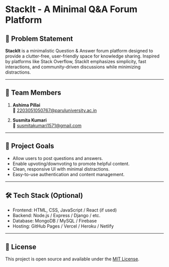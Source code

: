 # StackIt - A Minimal Q&A Forum Platform

## 📌 Problem Statement

**StackIt** is a minimalistic Question & Answer forum platform designed to provide a clutter-free, user-friendly space for knowledge sharing. Inspired by platforms like Stack Overflow, StackIt emphasizes simplicity, fast interactions, and community-driven discussions while minimizing distractions.

---

## 👥 Team Members

1. **Ashima Pillai**  
   📧 2203051050767@paruluniversity.ac.in

2. **Susmita Kumari**  
   📧 susmitakumari1571@gmail.com

---

## 🚀 Project Goals

- Allow users to post questions and answers.
- Enable upvoting/downvoting to promote helpful content.
- Clean, responsive UI with minimal distractions.
- Easy-to-use authentication and content management.

---

## 🛠️ Tech Stack (Optional)

- Frontend: HTML, CSS, JavaScript / React (if used)
- Backend: Node.js / Express / Django / etc.
- Database: MongoDB / MySQL / Firebase
- Hosting: GitHub Pages / Vercel / Heroku / Netlify

---

## 📄 License

This project is open source and available under the [MIT License](LICENSE).


